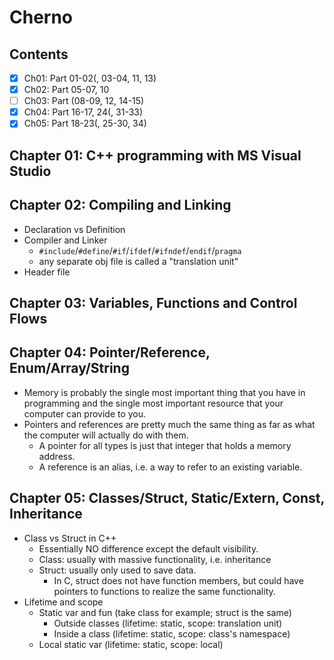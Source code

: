 # Cherno

## Contents

- [x] Ch01: Part 01-02(, 03-04, 11, 13)
- [x] Ch02: Part 05-07, 10
- [ ] Ch03: Part (08-09, 12, 14-15)
- [x] Ch04: Part 16-17, 24(, 31-33)
- [x] Ch05: Part 18-23(, 25-30, 34)

## Chapter 01: C++ programming with MS Visual Studio

## Chapter 02: Compiling and Linking

* Declaration vs Definition
* Compiler and Linker
  * `#include`/`#define`/`#if`/`ifdef`/`#ifndef`/`endif`/`pragma`
  * any separate obj file is called a "translation unit"
* Header file

## Chapter 03: Variables, Functions and Control Flows

## Chapter 04: Pointer/Reference, Enum/Array/String

* Memory is probably the single most important thing that you have in programming and the single most important resource that your computer can provide to you.
* Pointers and references are pretty much the same thing as far as what the computer will actually do with them.
  * A pointer for all types is just that integer that holds a memory address.
  * A reference is an alias, i.e. a way to refer to an existing variable.

## Chapter 05: Classes/Struct, Static/Extern, Const, Inheritance

* Class vs Struct in C++
  * Essentially NO difference except the default visibility.
  * Class: usually with massive functionality, i.e. inheritance
  * Struct: usually only used to save data.
    * In C, struct does not have function members, but could have pointers to functions to realize the same functionality.
* Lifetime and scope
  * Static var and fun (take class for example; struct is the same)
    * Outside classes (lifetime: static, scope: translation unit) 
    * Inside a class (lifetime: static, scope: class's namespace)
  * Local static var (lifetime: static, scope: local)
